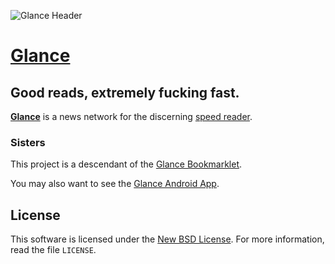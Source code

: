 ![Glance Header](http://i.imgur.com/ViwjlpF.png)

# [Glance](http://glance.wtf)
## Good reads, extremely fucking fast.

**[Glance](http://glance.wtf)** is a news network for the discerning [speed reader](http://en.wikipedia.org/wiki/Rapid_serial_visual_presentation).

### Sisters 

This project is a descendant of the [Glance Bookmarklet](http://github.com/Miserlou/Glance-Bookmarklet).

You may also want to see the [Glance Android App](https://github.com/OnlyInAmerica/GlanceReader).


License
-------
This software is licensed under the [New BSD License][BSD]. For more
information, read the file ``LICENSE``.

[BSD]: http://opensource.org/licenses/BSD-3-Clause
